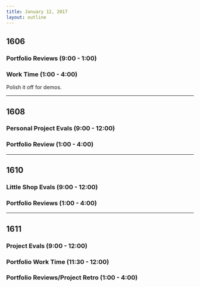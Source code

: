 ```yaml
---
title: January 12, 2017
layout: outline
---
```



## 1606

### Portfolio Reviews (9:00 - 1:00)

### Work Time (1:00 - 4:00)

Polish it off for demos.

***

## 1608

### Personal Project Evals (9:00 - 12:00)

### Portfolio Review (1:00 - 4:00)

***

## 1610

### Little Shop Evals (9:00 - 12:00)

### Portfolio Reviews (1:00 - 4:00)

***

## 1611

### Project Evals (9:00 - 12:00)

### Portfolio Work Time (11:30 - 12:00)

### Portfolio Reviews/Project Retro (1:00 - 4:00)
